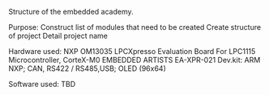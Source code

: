 Structure of the embedded academy.

Purpose:
Construct list of modules that need to be created
Create structure of project
Detail project name

Hardware used:
NXP  OM13035  LPCXpresso Evaluation Board For LPC1115 Microcontroller, CorteX-M0
EMBEDDED ARTISTS EA-XPR-021 Dev.kit: ARM NXP; CAN, RS422 / RS485,USB; OLED (96x64)

Software used:
TBD
